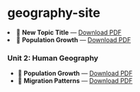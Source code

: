# geography-site
<li>
  📄 <strong>New Topic Title</strong> — 
  <a href="docs/New_Document_Name.pdf" download>Download PDF</a>
</li>
<li>
  📄 <strong>Population Growth</strong> — 
  <a href="docs/Population_Growth.pdf" download>Download PDF</a>
</li>
<h3>Unit 2: Human Geography</h3>
<ul>
  <li>
    📄 <strong>Population Growth</strong> —
    <a href="docs/Population_Growth.pdf" download>Download PDF</a>
  </li>
  <li>
    📄 <strong>Migration Patterns</strong> —
    <a href="docs/Migration_Patterns.pdf" download>Download PDF</a>
  </li>
</ul>
